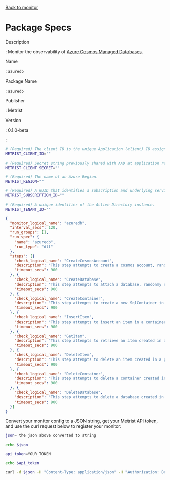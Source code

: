 [Back to monitor](azuredb.md)

# Package Specs

Description

: Monitor the observability of [Azure Cosmos Managed Databases](https://azure.microsoft.com/solutions/databases/).

Name

: `azuredb`

Package Name

: `azuredb`

Publisher

: Metrist

Version

: 0.1.0-beta

: &nbsp;


<!--@include: /parts/_3.md-->


```sh
# (Required) The client ID is the unique Application (client) ID assigned to your app by Azure AD when the app was registered.
METRIST_CLIENT_ID=""

# (Required) Secret string previously shared with AAD at application registration to prove the identity of the application (the client) requesting the tokens.
METRIST_CLIENT_SECRET=""

# (Required) The name of an Azure Region.
METRIST_REGION=""

# (Required) A GUID that identifies a subscription and underlying services.
METRIST_SUBSCRIPTION_ID=""

# (Required) A unique identifier of the Active Directory instance.
METRIST_TENANT_ID=""
```

<!--@include: /parts/tips_env-vars.md -->


<!--@include: /parts/_4.md-->


```json
{
  "monitor_logical_name": "azuredb",
  "interval_secs": 120,
  "run_groups": [],
  "run_spec": {
    "name": "azuredb",
    "run_type": "dll"
  },
  "steps": [{
    "check_logical_name": "CreateCosmosAccount",
    "description": "This step attempts to create a cosmos account, randomly named, in the given region.",
    "timeout_secs": 900
  }, {
    "check_logical_name": "CreateDatabase",
    "description": "This step attempts to attach a database, randonmy named, to the cosmos account created in a previous step.",
    "timeout_secs": 900
  }, {
    "check_logical_name": "CreateContainer",
    "description": "This step attempts to create a new SqlContainer in a database created in a previous step.",
    "timeout_secs": 900
  }, {
    "check_logical_name": "InsertItem",
    "description": "This step attempts to insert an item in a container created in a previous step.",
    "timeout_secs": 900
  }, {
    "check_logical_name": "GetItem",
    "description": "This step attempts to retrieve an item created in a previous step.",
    "timeout_secs": 900
  }, {
    "check_logical_name": "DeleteItem",
    "description": "This step attempts to delete an item created in a previous step.",
    "timeout_secs": 900
  }, {
    "check_logical_name": "DeleteContainer",
    "description": "This step attempts to delete a container created in a previous step.",
    "timeout_secs": 900
  }, {
    "check_logical_name": "DeleteDatabase",
    "description": "This step attempts to delete a database created in a previous step.",
    "timeout_secs": 900
  }]
}
```




Convert your monitor config to a JSON string, get your Metrist API token, and use the curl request below to register your monitor:

```sh
json= the json above converted to string

echo $json

api_token=YOUR_TOKEN

echo $api_token

curl -d $json -H "Content-Type: application/json" -H "Authorization: Bearer $api_token" 'https://app.metrist.io/api/v0/monitor-config'

```

<!--@include: /parts/tips_api.md-->


<!--@include: /parts/_5.md-->


<!--@include: /parts/result.md-->